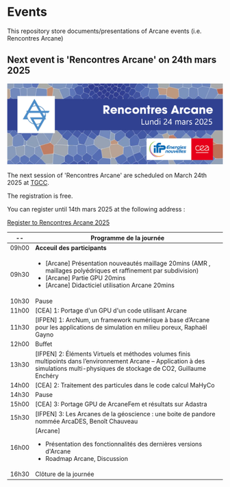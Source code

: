 # Events

This repository store documents/presentations of Arcane events (i.e. Rencontres Arcane)

## Next event is 'Rencontres Arcane' on 24th mars 2025

<img src="./rencontresarcane2025/visuel/BandeauARCANE_2025_V2.jpg" />

The next session of 'Rencontres Arcane' are scheduled on March 24th 2025 at [TGCC](https://www-hpc.cea.fr/en/TGCC.html).

The registration is free.

You can register until 14th mars 2025 at the following address :

[Register to Rencontres Arcane 2025](https://forms.gle/TKQDKhzL8QZaFRyo6)

-- |  Programme de la journée
-- |  --
09h00 | **Acceuil des participants**
09h30 | <ul><li>[Arcane] Présentation nouveautés maillage 20mins (AMR , maillages polyédriques et raffinement par subdivision)<li>[Arcane] Partie GPU 20mins </li><li>[Arcane] Didacticiel utilisation Arcane 20mins</li></ul>
10h30 | Pause
11h00 | [CEA] 1: Portage d'un GPU d'un code utilisant Arcane 
11h30 | [IFPEN] 1: ArcNum, un framework numérique à base d’Arcane pour les applications de simulation en milieu poreux, Raphaël Gayno 
12h00 | Buffet
13h30 | [IFPEN] 2: Éléments Virtuels et méthodes volumes finis multipoints dans l’environnement Arcane – Application à des simulations multi-physiques de stockage de CO2, Guillaume Enchéry 
14h00 | [CEA] 2: Traitement des particules dans le code calcul MaHyCo  
14h30 | Pause
15h00 | [CEA] 3: Portage GPU de ArcaneFem et résultats sur Adastra 
15h30 | [IFPEN] 3: Les Arcanes de la géoscience : une boite de pandore nommée ArcaDES, Benoît Chauveau 
16h00 | [Arcane] <ul><li>Présentation des fonctionnalités des dernières versions d'Arcane</li><li>Roadmap Arcane, Discussion</li></ul>
16h30 | Clôture de la journée 

